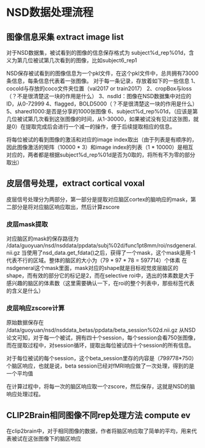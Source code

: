 # NSD数据处理流程

## 图像信息采集 extract image list
对于NSD数据集，被试看到的图像的信息保存格式为
subject%d_rep%01d，含义为第几位被试第几次看到的图像，比如subject6_rep1

NSD保存被试看到的图像信息为一个pkl文件，在这个pkl文件中，总共拥有73000条信息，每条信息代表着一张图像。
对于每一条记录，存放着如下的一些信息
1、cocoId与存放的coco文件夹位置（val2017 or train2017）
2、cropBox与loss（？不是很清楚这一块的作用是什么）
3、nsdId：图像在NSD数据集中对应的ID，从0-72999
4、flagged，BOLD5000（？不是很清楚这一块的作用是什么）
5、shared1000:是否是分享的1000张图像
6、subject%d_rep%01d，（应该是第几位被试第几次看到这张图像的时间，从1-30000，如果被试没有见过这张图，就是0）在提取完成后会进行一个减一的操作，便于后续提取相应的信息。

将每位被试的看到图像的激活和对应的image index取出（由于列表是有顺序的，因此图像激活的矩阵（10000 * 3）和image index的列表（1 * 10000）是相互对应的，两者都是根据subject%d_rep%01d是否为0取的，将所有不为零的部分取出）

## 皮层信号处理，extract cortical voxal

皮层信号处理分为两部分，第一部分是提取对应脑区cortex的脑响应的mask，第二部分是将对应脑区响应取出，然后计算zscore

### 皮层mask提取
对应脑区的mask的保存路径为
/data/guoyuan/nsd/nsddata/ppdata/subj%02d/func1pt8mm/roi/nsdgeneral.nii.gz
当使用了nsd_data.get_fdata()之后，获得了一个mask，这个mask是用-1代表不行的区域。整体的脑区的大小为（79 * 97 * 78 = 597714）个体素
在nsdgeneral这个mask里面，mask对应的shape就是目标视觉皮层脑区的shape，而有效的部分它的标记是2，而在selective roi中，选出的体素数是大于感兴趣的脑区的体素数（这里需要确认一下，在roi的整个列表中，那些标签代表的含义是什么）

### 皮层响应zscore计算
原始数据保存在
/data/guoyuan/nsd/nsddata_betas/ppdata/beta_session%02d.nii.gz
从NSD论文可知，对于每一个被试，拥有四十个session，每个session会看750张图像，而在提取过程中，对session循环，提取出每位被试四十个session的所有信息。

对于每位被试的每个session，这个beta_session里存的内容是（79*97*78*750）个脑区响应，也就是说，beta session已经对fMRI响应做了一次处理，得到的是一个平均值

在计算过程中，将每一次的脑区响应取一个zscore，然后保存，这就是NSD的脑响应处理过程。


## CLIP2Brain相同图像不同rep处理方法 compute ev
在clip2brain中，对于相同图像的数据，作者将脑区响应取了简单的平均，用来代表被试在这张图像下的脑区响应